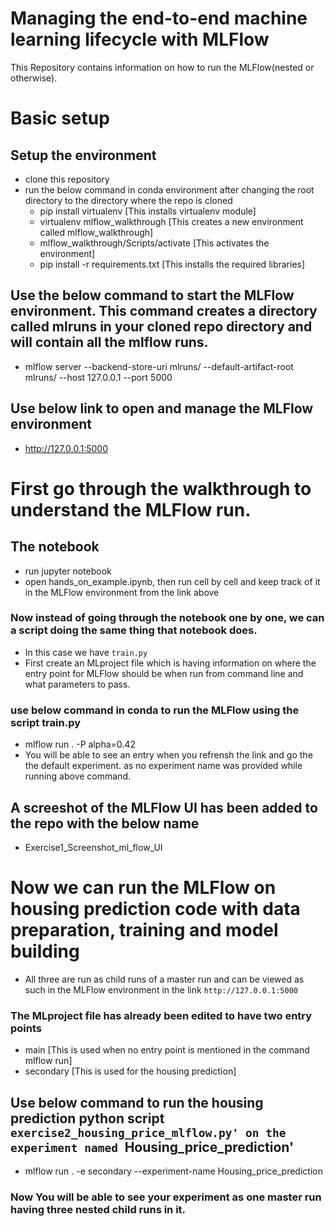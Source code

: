 # Managing the end-to-end machine learning lifecycle with MLFlow

This Repository contains information on how to run the MLFlow(nested or otherwise).

# Basic setup

## Setup the environment
- clone this repository
- run the below command in conda environment after changing the root directory to the directory where the repo is cloned
  - pip install virtualenv                     [This installs virtualenv module]
  - virtualenv mlflow_walkthrough              [This creates a new environment called mlflow_walkthrough]
  - mlflow_walkthrough/Scripts/activate        [This activates the environment]
  - pip install -r requirements.txt            [This installs the required libraries]


## Use the below command to start the MLFlow environment. This command creates a directory called mlruns in your cloned repo directory and will contain all the mlflow runs.
- mlflow server --backend-store-uri mlruns/ --default-artifact-root mlruns/ --host 127.0.0.1 --port 5000

## Use below link to open and manage the MLFlow environment
- http://127.0.0.1:5000

# First go through the walkthrough to understand the MLFlow run.
## The notebook
- run  jupyter notebook
- open hands_on_example.ipynb, then run cell by cell and keep track of it in the MLFlow environment from the link above

### Now instead of going through the notebook one by one, we can a script doing the same thing that notebook does.
- In this case we have `train.py`
- First create an MLproject file which is having information on where the entry point for MLFlow should be when run from command line and what parameters to pass.

### use below command in conda to run the MLFlow using the script train.py
- mlflow run . -P alpha=0.42
- You will be able to see an entry when you refrensh the link and go the the default experiment. as no experiment name was provided while running above command.

## A screeshot of the MLFlow UI has been added to the repo with the below name
- Exercise1_Screenshot_ml_flow_UI

# Now we can run the MLFlow on housing prediction code with data preparation, training and model building
- All three are run as child runs of a master run and can be viewed as such in the MLFlow environment in the link `http://127.0.0.1:5000`

### The MLproject file has already been edited to have two entry points
- main          [This is used when no entry point is mentioned in the command mlflow run]
- secondary     [This is used for the housing prediction]

## Use below command to run the housing prediction python script `exercise2_housing_price_mlflow.py' on the experiment named `Housing_price_prediction'
- mlflow run . -e secondary --experiment-name Housing_price_prediction

### Now You will be able to see your experiment as one master run having three nested child runs in it.
